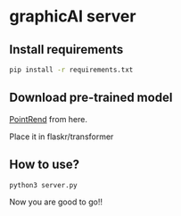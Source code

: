 # graphicAI server

## Install requirements
```sh
pip install -r requirements.txt
```

## Download pre-trained model
[PointRend](https://github.com/ayoolaolafenwa/PixelLib/releases/download/0.2.0/pointrend_resnet50.pkl) from here.

Place it in flaskr/transformer

## How to use?
```
python3 server.py
```

Now you are good to go!!